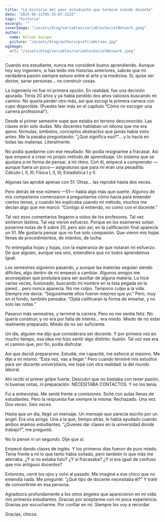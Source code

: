 ```yaml
---
title: "La historia del peor estudiante que terminó siendo docente"
date: "2025-05-31T05:35:07.322Z"
tags: "historia"
excerpt: ""
coverImage: "/assets/blog/variables/variablesSocialNetwork.jpeg"
author:
  name: Wilson Quispe
  picture: "/assets/blog/authors/profileWilson.jpg"
ogImage:
  url: "/assets/blog/variables/variablesSocialNetwork.jpeg"
---
```


Cuando era estudiante, nunca me consideré bueno aprendiendo. Aunque hoy soy ingeniero, si has leído mis historias anteriores, sabrás que mi verdadera pasión siempre estuvo entre el arte y la medicina. Sí, quise ser doctor, sanar personas... no construir cosas.

La ingeniería no fue mi primera opción. En realidad, fue una decisión apurada. Tenía 20 años y ya había perdido dos años valiosos buscando mi camino. No quería perder otro más, así que escogí la primera carrera con cupo disponible. (Puedes leer más en el capítulo “Cómo no escoger una carrera profesional”).

Desde el primer semestre supe que estaba en terreno desconocido. Las clases erán solo dudas. Mis docentes hablaban un idioma que me era ajeno: fórmulas, símbolos, conceptos abstractos que jamás había visto antes. Me la pasaba preguntando: “¿Qué significa eso?”... y lo hacía en todas las materias. Literalmente.

No podía quedarme con ese resultado. No podía resignarme a fracasar. Así que empecé a crear mi propio método de aprendizaje. Un sistema que se ajustara a mi forma de pensar, a mi ritmo. Con él, empecé a comprender —aunque fuera un poco— asignaturas que para mí eran una pesadilla: Cálculo I, II, III; Física I, II, III; Estadística I y II.

Algunas las aprobé apenas con 51. Otras... las reprobé hasta dos veces.

Pero detrás de ese número —51— había algo más que suerte. Algunos de mis compañeros comenzaron a preguntarme cómo hacía para entender ciertos temas, y cuando les explicaba usando mi método, muchos me decían algo que me marcó: “Contigo sí entiendo, no como con el docente.”

Tal vez esos comentarios llegaron a oídos de los profesores. Tal vez sintieron lástima. Tal vez vieron esfuerzo. Porque en los exámenes solían ponerme notas de 6 sobre 20, pero aún así, en la calificación final aparecía un 51. Me gustaría pensar que no fue solo compasión. Que vieron mis hojas llenas de procedimientos, de intentos, de lucha.

Yo entregaba hojas y hojas, con la esperanza de que notaran mi esfuerzo. De que alguien, aunque sea uno, entendiera que no todos aprendemos igual.

Los semestres siguieron pasando, y aunque las materias seguían siendo difíciles, algo dentro de mí empezó a cambiar. Algunos amigos me aconsejaban que postulara para ser auxiliar de alguna materia. Lo hice varias veces, ilusionado, buscando mi nombre en la lista pegada en la pared... pero nunca aparecía.
No me culpo. Tampoco culpo a la vida. Siempre me decía:
“Seguramente ellos fueron mejores que yo.”
Pero, muy en el fondo, también pensaba:
“Ojalá calificaran la forma de enseñar, y no solo las notas.”

Pasaron más semestres, y terminé la carrera. Pero no me sentía feliz. No quería construir, y no era por falta de interés... era miedo. Miedo de no estar realmente preparado. Miedo de no ser suficiente.

Un día, alguien me dijo que considerara ser docente. Y por primera vez en mucho tiempo, esa idea me hizo sentir algo distinto: ilusión. Tal vez ese era el camino que, por fin, podía disfrutar.

Así que decidí prepararme. Estudié, me capacité, me esforcé al máximo. Me dije a mí mismo: “Esta vez, vas a llegar.”
Pero cuando terminé mis estudios para ser docente universitario, me topé con otra realidad: la del mundo laboral.

Ahí recibí el primer golpe fuerte. Descubrí que no bastaba con tener pasión, ni buenas notas, ni preparación. NECESITABA CONTACTOS. Y no los tenía.

Fui a entrevistas. Me senté frente a comisiones. Soñé con aulas llenas de estudiantes. Pero la respuesta fue siempre la misma:
Rechazado.
Una vez. Dos veces. Seis veces.

Hasta que un día, llegó un mensaje. Un mensaje que parecía escrito por un ángel.
Era una amiga. Una a la que, tiempo atrás, le había ayudado cuando ambos éramos estudiantes.
“¿Quieres dar clases en la universidad donde trabajo?”, me preguntó.

No lo pensé ni un segundo. Dije que sí.

Empecé dando clases de inglés. Y los primeros días fueron de puro miedo. Tenía frente a mí lo que tanto había soñado, pero también lo que más me aterraba.
¿Y si no estaba listo?
¿Y si fracasaba?
¿Y si era igual de confuso que mis antiguos docentes?

Entonces, cerré los ojos y volví al pasado. Me imaginé a ese chico que no entendía nada. Me pregunté:
“¿Qué tipo de docente necesitaba él?”
Y traté de convertirme en esa persona.

Agradezco profundamente a los otros ángeles que aparecieron en mi vida: mis primeros estudiantes.
Gracias por aceptarme con mi poca experiencia. Gracias por escucharme. Por confiar en mí.
Siempre los voy a recordar.

Gracias, chicos.

